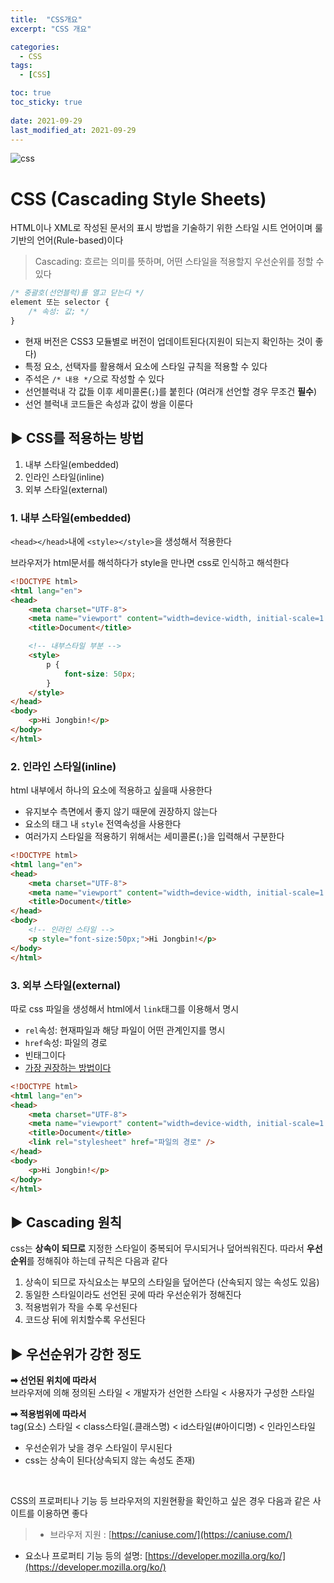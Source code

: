 ```yaml
---
title:  "CSS개요"
excerpt: "CSS 개요"

categories:
  - CSS
tags:
  - [CSS]

toc: true
toc_sticky: true
 
date: 2021-09-29
last_modified_at: 2021-09-29
---
```


![css](../../imgs/css3.png)

# CSS (Cascading Style Sheets)
HTML이나 XML로 작성된 문서의 표시 방법을 기술하기 위한 스타일 시트 언어이며 룰기반의 언어(Rule-based)이다

> Cascading: 흐르는 의미를 뜻하며, 어떤 스타일을 적용할지 우선순위를 정할 수 있다

```css
/* 중괄호(선언블럭)를 열고 닫는다 */
element 또는 selector {
    /* 속성: 값; */
}
```

- 현재 버전은 CSS3 모듈별로 버전이 업데이트된다(지원이 되는지 확인하는 것이 좋다)
- 특정 요소, 선택자를 활용해서 요소에 스타일 규칙을 적용할 수 있다
- 주석은 `/* 내용 */`으로 작성할 수 있다
- 선언블럭내 각 값들 이후 세미콜론(`;`)를 붙힌다 (여러개 선언할 경우 무조건 **필수**)
- 선언 블럭내 코드들은 속성과 값이 쌍을 이룬다

## ▶️ CSS를 적용하는 방법

1. 내부 스타일(embedded)
2. 인라인 스타일(inline)
3. 외부 스타일(external)

### 1. 내부 스타일(embedded)
`<head></head>`내에 `<style></style>`을 생성해서 적용한다

브라우저가 html문서를 해석하다가 style을 만나면 css로 인식하고 해석한다

```html
<!DOCTYPE html>
<html lang="en">
<head>
    <meta charset="UTF-8">
    <meta name="viewport" content="width=device-width, initial-scale=1.0">
    <title>Document</title>

    <!-- 내부스타일 부분 -->
    <style>
        p {
            font-size: 50px;
        }
    </style>
</head>
<body>
    <p>Hi Jongbin!</p>
</body>
</html>
```

### 2. 인라인 스타일(inline)
html 내부에서 하나의 요소에 적용하고 싶을때 사용한다

- 유지보수 측면에서 좋지 않기 때문에 권장하지 않는다
- 요소의 태그 내 `style` 전역속성을 사용한다
- 여러가지 스타일을 적용하기 위해서는 세미콜론(`;`)을 입력해서 구분한다

```html
<!DOCTYPE html>
<html lang="en">
<head>
    <meta charset="UTF-8">
    <meta name="viewport" content="width=device-width, initial-scale=1.0">
    <title>Document</title>
</head>
<body>
    <!-- 인라인 스타일 -->
    <p style="font-size:50px;">Hi Jongbin!</p>
</body>
</html>
```

### 3. 외부 스타일(external)
따로 css 파일을 생성해서 html에서 `link`태그를 이용해서 명시

- `rel`속성: 현재파일과 해당 파일이 어떤 관계인지를 명시
- `href`속성: 파일의 경로
- 빈태그이다
- <u>가장 권장하는 방법이다</u>

```html
<!DOCTYPE html>
<html lang="en">
<head>
    <meta charset="UTF-8">
    <meta name="viewport" content="width=device-width, initial-scale=1.0">
    <title>Document</title>
    <link rel="stylesheet" href="파일의 경로" />
</head>
<body>
    <p>Hi Jongbin!</p>
</body>
</html>
```


## ▶️ Cascading 원칙
css는 **상속이 되므로** 지정한 스타일이 중복되어 무시되거나 덮어씌워진다. 따라서 **우선순위**를 정해줘야 하는데 규칙은 다음과 같다

1. 상속이 되므로 자식요소는 부모의 스타일을 덮어쓴다 (산속되지 않는 속성도 있음)
2. 동일한 스타일이라도 선언된 곳에 따라 우선순위가 정해진다
3. 적용범위가 작을 수록 우선된다
4. 코드상 뒤에 위치할수록 우선된다

## ▶️ 우선순위가 강한 정도

**➡︎ 선언된 위치에 따라서**  
브라우저에 의해 정의된 스타일 < 개발자가 선언한 스타일 < 사용자가 구성한 스타일

**➡︎ 적용범위에 따라서**  
tag(요소) 스타일 < class스타일(.클래스명) < id스타일(#아이디명) < 인라인스타일

- 우선순위가 낮을 경우 스타일이 무시된다
- css는 상속이 된다(상속되지 않는 속성도 존재)

<br>

CSS의 프로퍼티나 기능 등 브라우저의 지원현황을 확인하고 싶은 경우 다음과 같은 사이트를 이용하면 좋다

> - 브라우저 지원 : [https://caniuse.com/](https://caniuse.com/)  
- 요소나 프로퍼티 기능 등의 설명: [https://developer.mozilla.org/ko/](https://developer.mozilla.org/ko/)



